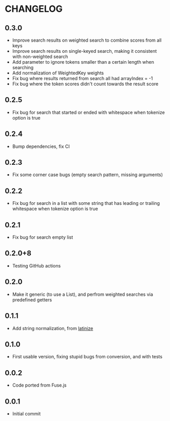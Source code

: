 # CHANGELOG

## 0.3.0
- Improve search results on weighted search to combine scores from all keys
- Improve search results on single-keyed search, making it consistent with non-weighted search
- Add parameter to ignore tokens smaller than a certain length when searching
- Add normalization of WeightedKey weights
- Fix bug where results returned from search all had arrayIndex = -1
- Fix bug where the token scores didn't count towards the result score

## 0.2.5
- Fix bug for search that started or ended with whitespace when tokenize option is true

## 0.2.4
- Bump dependencies, fix CI

## 0.2.3
- Fix some corner case bugs (empty search pattern, missing arguments)

## 0.2.2
- Fix bug for search in a list with some string that has leading or trailing whitespace when tokenize option is true

## 0.2.1
- Fix bug for search empty list

## 0.2.0+8
- Testing GitHub actions

## 0.2.0
- Make it generic (to use a List<T>), and perfrom weighted searches via predefined getters

## 0.1.1
- Add string normalization, from [latinize](https://github.com/lucasmafra/latinize)

## 0.1.0
- First usable version, fixing stupid bugs from conversion, and with tests

## 0.0.2
- Code ported from Fuse.js

## 0.0.1
- Initial commit